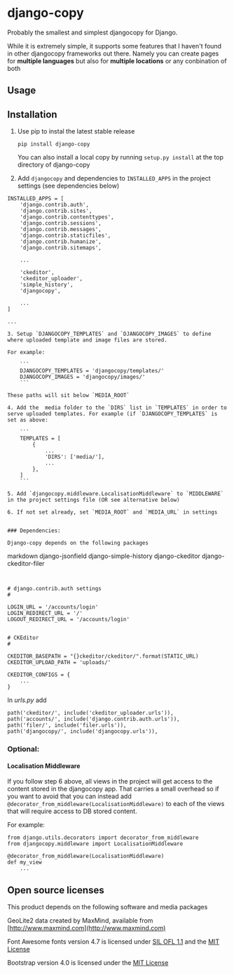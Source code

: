 # django-copy

Probably the smallest and simplest djangocopy for Django.

While it is extremely simple, it supports some features that I haven't found in other djangocopy frameworks out there. Namely you can create pages for **multiple languages** but also for **multiple locations** or any conbination of both


## Usage



## Installation

1. Use pip to instal the latest stable release

    ```
    pip install django-copy
    ```

    You can also install a local copy by running `setup.py install` at the top directory of django-copy


2. Add `djangocopy` and dependencies to `INSTALLED_APPS` in the project settings (see dependencies below)

```
INSTALLED_APPS = [
    'django.contrib.auth',
    'django.contrib.sites',
    'django.contrib.contenttypes',
    'django.contrib.sessions',
    'django.contrib.messages',
    'django.contrib.staticfiles',
    'django.contrib.humanize',
    'django.contrib.sitemaps',

    ...

    'ckeditor',
    'ckeditor_uploader',
    'simple_history',
    'djangocopy',

    ...
]

...

3. Setup `DJANGOCOPY_TEMPLATES` and `DJANGOCOPY_IMAGES` to define where uploaded template and image files are stored. 

For example:

    ```
    DJANGOCOPY_TEMPLATES = 'djangocopy/templates/'
    DJANGOCOPY_IMAGES = 'djangocopy/images/'
    ```

These paths will sit below `MEDIA_ROOT`

4. Add the  media folder to the `DIRS` list in `TEMPLATES` in order to serve uploaded templates. For example (if `DJANGOCOPY_TEMPLATES` is set as above:

    ```
    TEMPLATES = [
        {
            ...
            'DIRS': ['media/'],
            ...
        },
    ]
    ```

5. Add `djangocopy.middleware.LocalisationMiddleware` to `MIDDLEWARE` in the project settings file (OR see alternative below)

6. If not set already, set `MEDIA_ROOT` and `MEDIA_URL` in settings


### Dependencies:

Django-copy depends on the following packages

```
markdown
django-jsonfield
django-simple-history
django-ckeditor
django-ckeditor-filer
```


# django.contrib.auth settings
#

LOGIN_URL = '/accounts/login'
LOGIN_REDIRECT_URL = '/'
LOGOUT_REDIRECT_URL = '/accounts/login'


# CKEditor
#

CKEDITOR_BASEPATH = "{}ckeditor/ckeditor/".format(STATIC_URL)
CKEDITOR_UPLOAD_PATH = 'uploads/'

CKEDITOR_CONFIGS = {
    ...
}
```

In _urls.py_ add

```
path('ckeditor/', include('ckeditor_uploader.urls')),
path('accounts/', include('django.contrib.auth.urls')),
path('filer/', include('filer.urls')),
path('djangocopy/', include('djangocopy.urls')),
```




### Optional:

#### Localisation Middleware
If you follow step 6 above, all views in the project will get access to the content stored in the djangocopy app. That carries a small overhead so if you want to avoid that you can instead add `@decorator_from_middleware(LocalisationMiddleware)` to each of the views that will require access to DB stored content.

For example:

```
from django.utils.decorators import decorator_from_middleware
from djangocopy.middleware import LocalisationMiddleware

@decorator_from_middleware(LocalisationMiddleware)
def my_view
    ...
```


## Open source licenses

This product depends on the following software and media packages

GeoLite2 data created by MaxMind, available from [http://www.maxmind.com](http://www.maxmind.com)

Font Awesome fonts version 4.7 is licensed under [SIL OFL 1.1](http://scripts.sil.org/OFL) and the [MIT License](http://opensource.org/licenses/mit-license.html)

Bootstrap version 4.0 is licensed under the [MIT License](http://opensource.org/licenses/mit-license.html)
